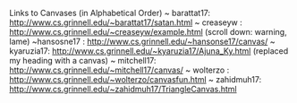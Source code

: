 Links to Canvases (in Alphabetical Order)
 ~ barattat17: http://www.cs.grinnell.edu/~barattat17/satan.html
 ~ creaseyw  : http://www.cs.grinnell.edu/~creaseyw/example.html
             (scroll down: warning, lame)
 ~hansosne17 : http://www.cs.grinnell.edu/~hansonse17/canvas/
 ~ kyaruzia17: http://www.cs.grinnell.edu/~kyaruzia17/Ajuna_Ky.html
             (replaced my heading with a canvas)
 ~ mitchell17: http://www.cs.grinnell.edu/~mitchell17/canvas/
 ~ wolterzo  : http://www.cs.grinnell.edu/~wolterzo/canvasfun.html 
 ~ zahidmuh17: http://www.cs.grinnell.edu/~zahidmuh17/TriangleCanvas.html
